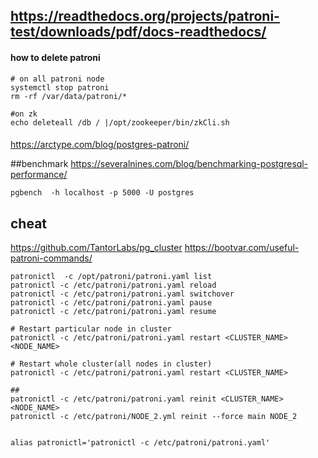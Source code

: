
## https://readthedocs.org/projects/patroni-test/downloads/pdf/docs-readthedocs/

#### how to delete patroni

```
# on all patroni node
systemctl stop patroni 
rm -rf /var/data/patroni/*

#on zk
echo deleteall /db / |/opt/zookeeper/bin/zkCli.sh  
```

####

https://arctype.com/blog/postgres-patroni/

##benchmark
https://severalnines.com/blog/benchmarking-postgresql-performance/
```
pgbench  -h localhost -p 5000 -U postgres
```

## cheat
https://github.com/TantorLabs/pg_cluster
https://bootvar.com/useful-patroni-commands/

```
patronictl  -c /opt/patroni/patroni.yaml list
patronictl -c /etc/patroni/patroni.yaml reload 
patronictl -c /etc/patroni/patroni.yaml switchover
patronictl -c /etc/patroni/patroni.yaml pause
patronictl -c /etc/patroni/patroni.yaml resume

# Restart particular node in cluster
patronictl -c /etc/patroni/patroni.yaml restart <CLUSTER_NAME> <NODE_NAME>

# Restart whole cluster(all nodes in cluster)
patronictl -c /etc/patroni/patroni.yaml restart <CLUSTER_NAME>

##
patronictl -c /etc/patroni/patroni.yaml reinit <CLUSTER_NAME> <NODE_NAME>
patronictl -c /etc/patroni/NODE_2.yml reinit --force main NODE_2


alias patronictl='patronictl -c /etc/patroni/patroni.yaml'

```
